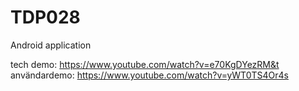 # TDP028
Android application

tech demo: https://www.youtube.com/watch?v=e70KgDYezRM&t
användardemo: https://www.youtube.com/watch?v=yWT0TS4Or4s
